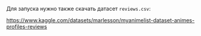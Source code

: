 Для запуска нужно также скачать датасет `reviews.csv`:

https://www.kaggle.com/datasets/marlesson/myanimelist-dataset-animes-profiles-reviews

